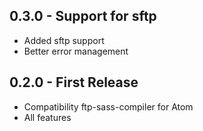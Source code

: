 ## 0.3.0 - Support for sftp
* Added sftp support
* Better error management 

## 0.2.0 - First Release
* Compatibility ftp-sass-compiler for Atom
* All features
